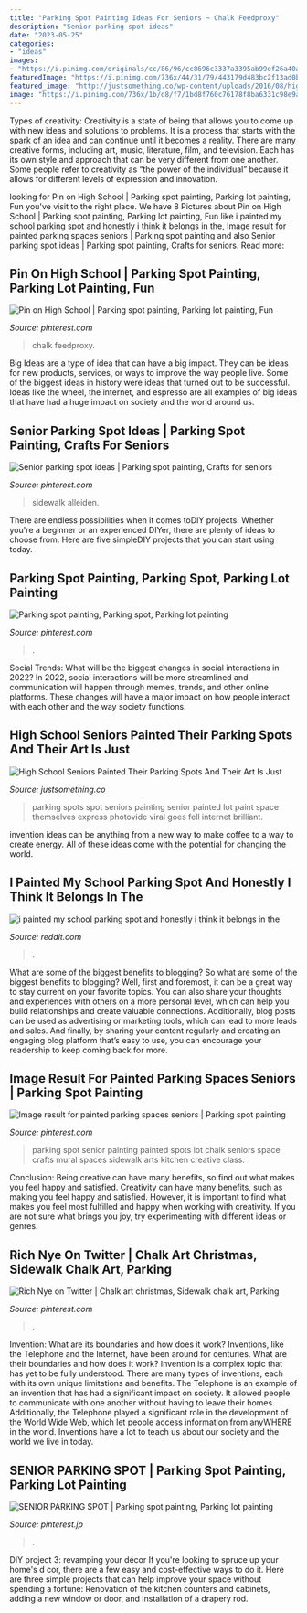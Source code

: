 ```yaml
---
title: "Parking Spot Painting Ideas For Seniors ~ Chalk Feedproxy"
description: "Senior parking spot ideas"
date: "2023-05-25"
categories:
- "ideas"
images:
- "https://i.pinimg.com/originals/cc/86/96/cc8696c3337a3395ab99ef26a40adccb.jpg"
featuredImage: "https://i.pinimg.com/736x/44/31/79/443179d483bc2f13ad0b020c2e290ce6.jpg"
featured_image: "http://justsomething.co/wp-content/uploads/2016/08/high-school-seniors-painted-their-parking-spots-and-the-internet-fell-in-love-with-their-art-05.jpg"
image: "https://i.pinimg.com/736x/1b/d8/f7/1bd8f760c76178f8ba6331c98e9acf4f.jpg"
---
```



Types of creativity:
Creativity is a state of being that allows you to come up with new ideas and solutions to problems. It is a process that starts with the spark of an idea and can continue until it becomes a reality. There are many creative forms, including art, music, literature, film, and television. Each has its own style and approach that can be very different from one another. Some people refer to creativity as “the power of the individual” because it allows for different levels of expression and innovation.

	

		
looking for Pin on High School | Parking spot painting, Parking lot painting, Fun you've visit to the right place. We have 8 Pictures about Pin on High School | Parking spot painting, Parking lot painting, Fun like i painted my school parking spot and honestly i think it belongs in the, Image result for painted parking spaces seniors | Parking spot painting and also Senior parking spot ideas | Parking spot painting, Crafts for seniors. Read more:
		
    
## Pin On High School | Parking Spot Painting, Parking Lot Painting, Fun

<img loading=lazy src="https://i.pinimg.com/736x/44/31/79/443179d483bc2f13ad0b020c2e290ce6.jpg" onerror="this.onerror=null;this.src='https://tse2.mm.bing.net/th?id=OIP.z0ir7ZXhL5e4nUjDAHQs2AHaJ4&amp;pid=15.1';" alt="Pin on High School | Parking spot painting, Parking lot painting, Fun">

_Source: pinterest.com_

>chalk feedproxy. 

	

Big Ideas are a type of idea that can have a big impact. They can be ideas for new products, services, or ways to improve the way people live. Some of the biggest ideas in history were ideas that turned out to be successful. Ideas like the wheel, the internet, and espresso are all examples of big ideas that have had a huge impact on society and the world around us.

    
## Senior Parking Spot Ideas | Parking Spot Painting, Crafts For Seniors

<img loading=lazy src="https://i.pinimg.com/736x/a5/70/44/a570443423f5e0376c7bf7431fed98c3.jpg" onerror="this.onerror=null;this.src='https://tse2.mm.bing.net/th?id=OIP.FkH6ZPyef21FbWKC7lS9vAHaJ3&amp;pid=15.1';" alt="Senior parking spot ideas | Parking spot painting, Crafts for seniors">

_Source: pinterest.com_

>sidewalk alleiden. 

	

There are endless possibilities when it comes toDIY projects. Whether you're a beginner or an experienced DIYer, there are plenty of ideas to choose from. Here are five simpleDIY projects that you can start using today.

    
## Parking Spot Painting, Parking Spot, Parking Lot Painting

<img loading=lazy src="https://i.pinimg.com/originals/cc/86/96/cc8696c3337a3395ab99ef26a40adccb.jpg" onerror="this.onerror=null;this.src='https://tse4.mm.bing.net/th?id=OIP.5bcODsYVkq2Sl2fDjyT9dQHaJ4&amp;pid=15.1';" alt="Parking spot painting, Parking spot, Parking lot painting">

_Source: pinterest.com_

>. 

	

Social Trends: What will be the biggest changes in social interactions in 2022?
In 2022, social interactions will be more streamlined and communication will happen through memes, trends, and other online platforms. These changes will have a major impact on how people interact with each other and the way society functions.

    
## High School Seniors Painted Their Parking Spots And Their Art Is Just

<img loading=lazy src="http://justsomething.co/wp-content/uploads/2016/08/high-school-seniors-painted-their-parking-spots-and-the-internet-fell-in-love-with-their-art-05.jpg" onerror="this.onerror=null;this.src='https://tse3.mm.bing.net/th?id=OIP.QMzTHaaQfMaZOMvMhjy6vwHaIi&amp;pid=15.1';" alt="High School Seniors Painted Their Parking Spots And Their Art Is Just">

_Source: justsomething.co_

>parking spots spot seniors painting senior painted lot paint space themselves express photovide viral goes fell internet brilliant. 

	

invention ideas can be anything from a new way to make coffee to a way to create energy. All of these ideas come with the potential for changing the world.

    
## I Painted My School Parking Spot And Honestly I Think It Belongs In The

<img loading=lazy src="https://preview.redd.it/dbytysumgxxz.jpg?auto=webp&amp;s=72ef19e48ad80f0a811fce30921c2c98b63bf3f8" onerror="this.onerror=null;this.src='https://tse2.mm.bing.net/th?id=OIP.whsm175eMsOaH7Yi55z-rwHaNL&amp;pid=15.1';" alt="i painted my school parking spot and honestly i think it belongs in the">

_Source: reddit.com_

>. 

	

What are some of the biggest benefits to blogging?
So what are some of the biggest benefits to blogging? Well, first and foremost, it can be a great way to stay current on your favorite topics. You can also share your thoughts and experiences with others on a more personal level, which can help you build relationships and create valuable connections. Additionally, blog posts can be used as advertising or marketing tools, which can lead to more leads and sales. And finally, by sharing your content regularly and creating an engaging blog platform that’s easy to use, you can encourage your readership to keep coming back for more.

    
## Image Result For Painted Parking Spaces Seniors | Parking Spot Painting

<img loading=lazy src="https://i.pinimg.com/736x/a0/6d/83/a06d838f2d2ac4e7308fb17a3af19ffa.jpg" onerror="this.onerror=null;this.src='https://tse1.mm.bing.net/th?id=OIP.k9siHx5FcCvS7Qf_akLtowHaJ3&amp;pid=15.1';" alt="Image result for painted parking spaces seniors | Parking spot painting">

_Source: pinterest.com_

>parking spot senior painting painted spots lot chalk seniors space crafts mural spaces sidewalk arts kitchen creative class. 

	

Conclusion: Being creative can have many benefits, so find out what makes you feel happy and satisfied.
Creativity can have many benefits, such as making you feel happy and satisfied. However, it is important to find what makes you feel most fulfilled and happy when working with creativity. If you are not sure what brings you joy, try experimenting with different ideas or genres.

    
## Rich Nye On Twitter | Chalk Art Christmas, Sidewalk Chalk Art, Parking

<img loading=lazy src="https://i.pinimg.com/736x/85/2c/15/852c15d0161498d213a7d8122aacad35.jpg" onerror="this.onerror=null;this.src='https://tse1.mm.bing.net/th?id=OIP.FmN6OUlMzRBYjAUjEeEq9gHaJ3&amp;pid=15.1';" alt="Rich Nye on Twitter | Chalk art christmas, Sidewalk chalk art, Parking">

_Source: pinterest.com_

>. 

	

Invention: What are its boundaries and how does it work?
Inventions, like the Telephone and the Internet, have been around for centuries. What are their boundaries and how does it work? Invention is a complex topic that has yet to be fully understood. There are many types of inventions, each with its own unique limitations and benefits. The Telephone is an example of an invention that has had a significant impact on society. It allowed people to communicate with one another without having to leave their homes. Additionally, the Telephone played a significant role in the development of the World Wide Web, which let people access information from anyWHERE in the world. Inventions have a lot to teach us about our society and the world we live in today.

    
## SENIOR PARKING SPOT | Parking Spot Painting, Parking Lot Painting

<img loading=lazy src="https://i.pinimg.com/736x/1b/d8/f7/1bd8f760c76178f8ba6331c98e9acf4f.jpg" onerror="this.onerror=null;this.src='https://tse2.mm.bing.net/th?id=OIP.b2JzLjYSLAA_Ml8sxrRCuQHaH6&amp;pid=15.1';" alt="SENIOR PARKING SPOT | Parking spot painting, Parking lot painting">

_Source: pinterest.jp_

>. 

	

DIY project 3: revamping your décor
If you're looking to spruce up your home's d cor, there are a few easy and cost-effective ways to do it. Here are three simple projects that can help improve your space without spending a fortune: Renovation of the kitchen counters and cabinets, adding a new window or door, and installation of a drapery rod.

